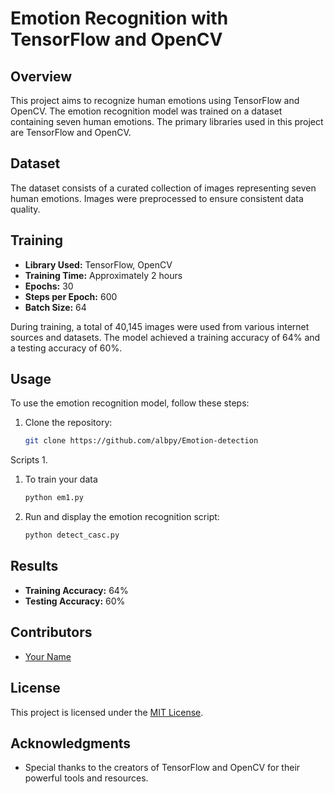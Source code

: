# Emotion Recognition with TensorFlow and OpenCV

## Overview

This project aims to recognize human emotions using TensorFlow and OpenCV. The emotion recognition model was trained on a dataset containing seven human emotions. The primary libraries used in this project are TensorFlow and OpenCV.

## Dataset

The dataset consists of a curated collection of images representing seven human emotions. Images were preprocessed to ensure consistent data quality.

## Training

- **Library Used:** TensorFlow, OpenCV
- **Training Time:** Approximately 2 hours
- **Epochs:** 30
- **Steps per Epoch:** 600
- **Batch Size:** 64

During training, a total of 40,145 images were used from various internet sources and datasets. The model achieved a training accuracy of 64% and a testing accuracy of 60%.

## Usage

To use the emotion recognition model, follow these steps:

1. Clone the repository:

    ```bash
    git clone https://github.com/albpy/Emotion-detection
    ```
Scripts
1. 

1. To train your data
   
    ```bash
    python em1.py
    ```
    
2. Run and display the emotion recognition script:

    ```bash
    python detect_casc.py
    ```

## Results

- **Training Accuracy:** 64%
- **Testing Accuracy:** 60%

## Contributors

- [Your Name](https://github.com/albpy/Emotion-detection)

## License

This project is licensed under the [MIT License](LICENSE).

## Acknowledgments

- Special thanks to the creators of TensorFlow and OpenCV for their powerful tools and resources.
